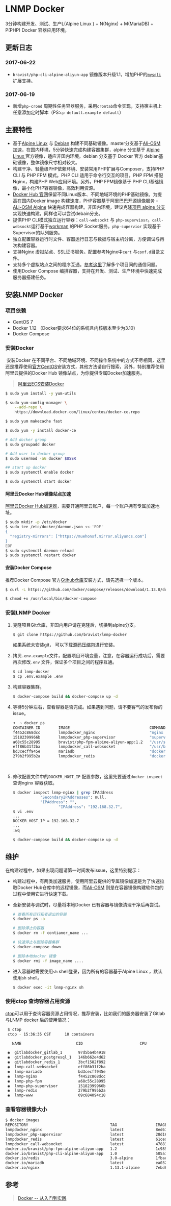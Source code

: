 # LNMP Docker 

3分钟构建开发、测试、生产L(Alpine Linux ) + N(Nginx) + M(MariaDB) + P(PHP) Docker 容器应用环境。

## 更新日志

### 2017-06-22

+ `bravist/php-cli-alpine-aliyun-app` 镜像版本升级1.1，增加PHP的[`mysqli`](http://php.net/manual/zh/mysqli.overview.php) 扩展支持。


### 2017-06-19

+ 新增`php-crond` 周期性任务容器服务，采用`crontab`命令实现，支持宿主机上任意添加定时脚本（PS:`cp default.example default`）

## 主要特性

+ 基于[Alpine Linux](https://alpinelinux.org/) 与 [Debian](https://www.debian.org/index.zh-cn.html) 构建不同基础镜像。master分支基于[Ali-OSM](http://mirrors.aliyun.com/) 加速，在国内环境，5分钟快速完成构建容器集群，alpine 分支基于 [Alpine Linux ](http://dl-4.alpinelinux.org/alpine/)官方镜像，适应非国内环境。debian 分支基于 Docker 官方 debian基础镜像，整体镜像尺寸相对较大。
+ 构建干净、轻量级PHP依赖环境、安装常用PHP扩展与Composer，支持PHP CLI 与 PHP FPM 模式。PHP CLI 适用于命令行交互的项目，PHP FPM 搭配 Nginx，构建PHP Web应用环境。另外，PHP FPM镜像基于 PHP CLI基础镜像，最小化PHP容器镜像，高效利用资源。
+ [Docker Hub 官网](https://hub.docker.com/search/?isAutomated=0&isOfficial=0&page=1&pullCount=0&q=bravist&starCount=0)保留不同Linux版本、不同地域环境的PHP基础镜像。为提高在国内Docker image 构建速度，PHP容器基于阿里巴巴开源镜像服务 -[ALi-OSM Alpine](https://mirrors.aliyun.com/alpine/edge/) 快速完成容器构建。非国内环境，建议克隆[项目 alpine 分支](https://github.com/bravist/lnmp-docker/tree/alpine)实现快速构建，同样也可以尝试debain分支。
+ 提供PHP CLI模式独立运行容器：`call-websockt` 与 `php-superviosr`。`call-websockt`运行基于[workman](http://www.workerman.net/) 的PHP Socket服务。`php-supervior` 实现基于Supervisor的队列服务。
+ 独立配置容器运行时文件、容器运行日志与数据与宿主机分离，方便调试与再次构建容器。
+ 支持Nginx 虚拟站点、SSL证书服务。配置参考Nginx中`cert` 与`conf.d`目录文件。
+ 支持多个虚拟站点之间的程序互通。[参考这里](https://github.com/laradock/laradock/issues/435)了解多个项目间的通信问题。
+ 使用Docker Compose 编排容器，支持在开发、测试、生产环境中快速完成服务器搭建任务。

## 安装LNMP Docker

### 项目依赖

+ CentOS 7
+ Docker 1.12 （Docker要求64位的系统且内核版本至少为3.10）
+ Docker Compose

### 安装Docker 

​	安装Docker 在不同平台、不同地域环境、不同操作系统中的方式不尽相同，这里还是推荐使用[官方CentOS](https://docs.docker.com/engine/installation/linux/centos/)安装方式，其他方法请自行搜索，另外，特别推荐使用阿里云提供的Docker Hub 镜像站点，为你提供专属Docker加速服务。

> [阿里云ECS安装Docker](https://help.aliyun.com/document_detail/51853.html)


```bash
$ sudo yum install -y yum-utils

$ sudo yum-config-manager \
    --add-repo \
    https://download.docker.com/linux/centos/docker-ce.repo

$ sudo yum makecache fast

$ sudo yum -y install docker-ce

# Add docker group
$ sudo groupadd docker

# Add user to docker group
$ sudo usermod -aG docker $USER

## start up docker
$ sudo systemctl enable docker

$ sudo systemctl start docker
```

#### 阿里云Docker Hub镜像站点加速

[阿里云Docker Hub加速器](https://cr.console.aliyun.com/#/accelerator)，需要开通阿里云账户，每一个账户拥有专属加速地址。

```bash
$ sudo mkdir -p /etc/docker
$ sudo tee /etc/docker/daemon.json <<-'EOF'
{
  "registry-mirrors": ["https://muehonsf.mirror.aliyuncs.com"]
}
EOF
$ sudo systemctl daemon-reload
$ sudo systemctl restart docker

```

#### 安装Docker Compose 

推荐Docker  Compose 官方[Gtihub仓库](https://github.com/docker/compose/releases)安装方式，请先选择一个版本。

```bash
$ curl -L https://github.com/docker/compose/releases/download/1.13.0/docker-compose-`uname -s`-`uname -m` > /usr/local/bin/docker-compose

$ chmod +x /usr/local/bin/docker-compose
```

### 安装LNMP Docker 

1.   克隆项目Git仓库，非国内用户请在克隆后，切换到alpine分支。

     ```bash
     $ git clone https://github.com/bravist/lnmp-docker
     ```

     如果系统未安装git， 可以下载[源码压缩包](https://github.com/bravist/lnmp-docker/releases/tag/1.0)进行安装。

2. 拷贝`.env.example`文件，配置项目环境变量，注意，在容器运行成功后，需要再次修改`.env` 文件，保证多个项目之间的程序互通。

     ```bash
     $ cd lnmp-docker 
     $ cp .env.example .env
     ```

3. 构建容器集群。

     ```bash
     $ docker-compose build && docker-compose up -d
     ```

4. 等待5分钟左右，查看容器是否完成。如果遇到问题，请不要客气的发布你的issue。

     ```bash
     ➜  ~ docker ps
     CONTAINER ID        IMAGE                                   COMMAND                  CREATED             STATUS              PORTS                                                               NAMES
     f4452c868dcc        lnmpdocker_nginx                        "nginx -g 'daemon off"   2 hours ago         Up 2 hours          0.0.0.0:80->80/tcp, 0.0.0.0:443->443/tcp                            lnmp-nginx
     15182399966b        lnmpdocker_php-supervisor               "supervisord --nodaem"   2 hours ago         Up 2 hours                                                                              lnmp-php-supervisor
     a68c55c28995        bravist/php-fpm-alpine-aliyun-app:1.2   "/usr/sbin/php-fpm7 -"   2 hours ago         Up 2 hours          0.0.0.0:9000->9000/tcp                                              lnmp-php-fpm
     eff86b31f2ba        lnmpdocker_call-websocket               "/usr/bin/php /usr/sh"   2 hours ago         Up 2 hours          0.0.0.0:8190-8191->8190-8191/tcp                                    lnmp-call-websocket
     bd3cecff945e        mariadb                                 "docker-entrypoint.sh"   2 hours ago         Up 2 hours          0.0.0.0:3306->3306/tcp                                              lnmp-mariadb
     279b2f995b2a        lnmpdocker_redis                        "docker-entrypoint.sh"   2 hours ago         Up 2 hours          0.0.0.0:6379->6379/tcp                                              lnmp-redis
     ```

     ​

5. 修改配置文件中的`DOCKER_HOST_IP` 配置参数，这里先要通过`docker inspect` 查询nginx 容器获取。

     ```bash
     $ docker inspect lnmp-nginx | grep IPAddress
                 "SecondaryIPAddresses": null,
                 "IPAddress": "",
                         "IPAddress": "192.168.32.7",
     $ vi .env
     ...
     DOCKER_HOST_IP = 192.168.32.7
     ...
     :wq

     $ docker-compose build && docker-compose up -d
     ```

## 维护

在构建过程中，如果出现问题请第一时间发布issue，这里特别提示：

+ 构建过程中，有两类加速服务，使用阿里云提供的专属镜像加速是为了快速拉取Docker Hub仓库中的远程镜像，而[Ali-OSM](http://mirrors.aliyun.com/) 则是在容器镜像构建软件包的过程中使用它进行快速下载。

+ 全新安装与调试时，尽量将本地Docker 已有容器与镜像清理干净后再尝试。

  ```bash
  # 查看所有运行和者退出的容器
  $ docker ps -a

  # 删除停止的容器
  $ docker rm -f contianer_name ...

  # 快速停止与删除容器集群
  $ docker-compose down 

  # 删除本地docker 镜像
  $ docker rmi -f image_name ....
  ```

+ 进入容器时需要使用`sh` shell登录，因为所有的容器基于Alpine Linux ，默认使用`sh` shell。

  ```bash
  $ docker exec -it lnmp-nginx sh
  ```

### 使用ctop 查询容器占用资源

 [ctop](https://github.com/bcicen/ctop)可以用于查询容器资源占用情况，推荐安装，比如我们的服务器安装了Gitlab与LNMP docker 后的使用情况：

```bash
 $ ctop
 ctop - 15:36:35 CST      10 containers

   NAME                        CID                         CPU                         MEM                         NET RX/TX                   IO R/W                      PIDS

 ◉  gitlabdocker_gitlab_1       97d5ba4b4918                             5%                     1.99G / 7.64G       948M / 1.6G                 120M / 776K                 0
 ◉  gitlabdocker_postgresql_1   146b662e4d62                             0%                      75M / 7.64G        897K / 8M                   24M / 0B                    0
 ◉  gitlabdocker_redis_1        3bcf1582f892                             2%                      14M / 7.64G        1.6G / 940M                 5M / 0B                     0
 ◉  lnmp-call-websocket         eff86b31f2ba                             0%                      66M / 7.64G        3K / 648B                   20M / 0B                    0
 ◉  lnmp-mariadb                bd3cecff945e                             0%                     179M / 7.64G        90K / 276K                  27M / 0B                    0
 ◉  lnmp-nginx                  f4452c868dcc                             0%                      8M / 7.64G         14M / 5M                    5M / 0B                     0
 ◉  lnmp-php-fpm                a68c55c28995                             0%                      72M / 7.64G        1M / 13M                    20M / 0B                    0
 ◉  lnmp-php-supervisor         15182399966b                             1%                     1.8G / 7.64G        92M / 145M                  26M / 0B                    0
 ◉  lnmp-redis                  279b2f995b2a                             0%                      8M / 7.64G         62M / 16M                   2M / 0B                     0
 ◉  lnmp-www                    09c684094c18                              -                           -             -                           -                           -
```

### 查看容器镜像大小

```bash
$ docker images
REPOSITORY                                    TAG                 IMAGE ID            CREATED             SIZE
lnmpdocker_nginx                              latest              8ed67b3d522c        2 hours ago         15.5 MB
lnmpdocker_php-supervisor                     latest              28d1689ec35b        2 hours ago         160.4 MB
lnmpdocker_redis                              latest              61cedd081dd7        2 hours ago         12.63 MB
lnmpdocker_call-websocket                     latest              47883e0cc4cd        2 hours ago         117.9 MB
docker.io/bravist/php-fpm-alpine-aliyun-app   1.2                 1c98507f2de3        2 hours ago         124 MB
docker.io/bravist/php-cli-alpine-aliyun-app   1.0                 505a11124094        24 hours ago        117.9 MB
docker.io/redis                               3.0-alpine          1fbae20f0017        24 hours ago        12.63 MB
docker.io/mariadb                             latest              ea0322bb4096        9 days ago          395.1 MB
docker.io/nginx                               1.13.1-alpine       7ebd6770d0d6        10 days ago         15.49 MB
```

##  参考

> [Docker -- 从入门到实践](https://yeasy.gitbooks.io/docker_practice/content/install/centos.html)

  ​